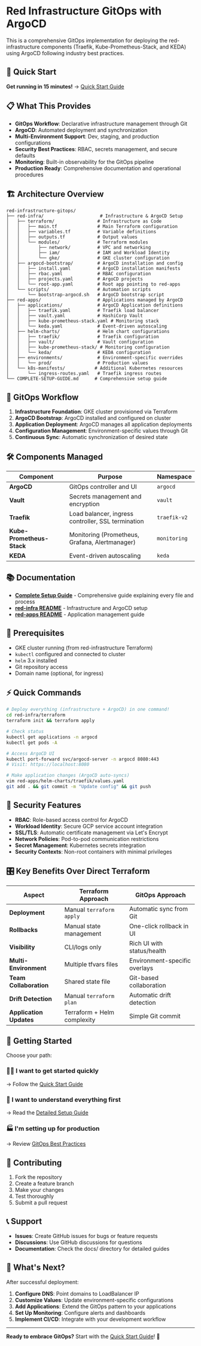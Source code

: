 # Red Infrastructure GitOps with ArgoCD

This is a comprehensive GitOps implementation for deploying the red-infrastructure components (Traefik, Kube-Prometheus-Stack, and KEDA) using ArgoCD following industry best practices.

## 🚀 Quick Start

**Get running in 15 minutes!** → [Quick Start Guide](docs/quick-start.md)

## 📋 What This Provides

- **GitOps Workflow**: Declarative infrastructure management through Git
- **ArgoCD**: Automated deployment and synchronization
- **Multi-Environment Support**: Dev, staging, and production configurations
- **Security Best Practices**: RBAC, secrets management, and secure defaults
- **Monitoring**: Built-in observability for the GitOps pipeline
- **Production Ready**: Comprehensive documentation and operational procedures

## 🏗️ Architecture Overview

```
red-infrastructure-gitops/
├── red-infra/                     # Infrastructure & ArgoCD Setup
│   ├── terraform/                # Infrastructure as Code
│   │   ├── main.tf               # Main Terraform configuration
│   │   ├── variables.tf          # Variable definitions
│   │   ├── outputs.tf            # Output values
│   │   └── modules/              # Terraform modules
│   │       ├── network/          # VPC and networking
│   │       ├── iam/              # IAM and Workload Identity
│   │       └── gke/              # GKE cluster configuration
│   ├── argocd-bootstrap/         # ArgoCD installation and config
│   │   ├── install.yaml          # ArgoCD installation manifests
│   │   ├── rbac.yaml             # RBAC configuration
│   │   ├── projects.yaml         # ArgoCD projects
│   │   └── root-app.yaml         # Root app pointing to red-apps
│   └── scripts/                  # Automation scripts
│       └── bootstrap-argocd.sh   # ArgoCD bootstrap script
├── red-apps/                     # Applications managed by ArgoCD
│   ├── applications/             # ArgoCD Application definitions
│   │   ├── traefik.yaml          # Traefik load balancer
│   │   ├── vault.yaml            # HashiCorp Vault
│   │   ├── kube-prometheus-stack.yaml # Monitoring stack
│   │   └── keda.yaml             # Event-driven autoscaling
│   ├── helm-charts/              # Helm chart configurations
│   │   ├── traefik/              # Traefik configuration
│   │   ├── vault/                # Vault configuration
│   │   ├── kube-prometheus-stack/ # Monitoring configuration
│   │   └── keda/                 # KEDA configuration
│   ├── environments/             # Environment-specific overrides
│   │   └── prod/                 # Production values
│   └── k8s-manifests/           # Additional Kubernetes resources
│       └── ingress-routes.yaml   # Traefik ingress routes
└── COMPLETE-SETUP-GUIDE.md      # Comprehensive setup guide
```

## 🎯 GitOps Workflow

1. **Infrastructure Foundation**: GKE cluster provisioned via Terraform
2. **ArgoCD Bootstrap**: ArgoCD installed and configured on cluster
3. **Application Deployment**: ArgoCD manages all application deployments
4. **Configuration Management**: Environment-specific values through Git
5. **Continuous Sync**: Automatic synchronization of desired state

## 🛠️ Components Managed

| Component | Purpose | Namespace |
|-----------|---------|-----------|
| **ArgoCD** | GitOps controller and UI | `argocd` |
| **Vault** | Secrets management and encryption | `vault` |
| **Traefik** | Load balancer, ingress controller, SSL termination | `traefik-v2` |
| **Kube-Prometheus-Stack** | Monitoring (Prometheus, Grafana, Alertmanager) | `monitoring` |
| **KEDA** | Event-driven autoscaling | `keda` |

## 📚 Documentation

- **[Complete Setup Guide](COMPLETE-SETUP-GUIDE.md)** - Comprehensive guide explaining every file and process
- **[red-infra README](red-infra/README.md)** - Infrastructure and ArgoCD setup
- **[red-apps README](red-apps/README.md)** - Application management guide

## 🔧 Prerequisites

- GKE cluster running (from red-infrastructure Terraform)
- `kubectl` configured and connected to cluster
- `helm` 3.x installed
- Git repository access
- Domain name (optional, for ingress)

## ⚡ Quick Commands

```bash
# Deploy everything (infrastructure + ArgoCD) in one command!
cd red-infra/terraform
terraform init && terraform apply

# Check status
kubectl get applications -n argocd
kubectl get pods -A

# Access ArgoCD UI
kubectl port-forward svc/argocd-server -n argocd 8080:443
# Visit: https://localhost:8080

# Make application changes (ArgoCD auto-syncs)
vim red-apps/helm-charts/traefik/values.yaml
git add . && git commit -m "Update config" && git push
```

## 🔐 Security Features

- **RBAC**: Role-based access control for ArgoCD
- **Workload Identity**: Secure GCP service account integration
- **SSL/TLS**: Automatic certificate management via Let's Encrypt
- **Network Policies**: Pod-to-pod communication restrictions
- **Secret Management**: Kubernetes secrets integration
- **Security Contexts**: Non-root containers with minimal privileges

## 🎛️ Key Benefits Over Direct Terraform

| Aspect | Terraform Approach | GitOps Approach |
|--------|-------------------|-----------------|
| **Deployment** | Manual `terraform apply` | Automatic sync from Git |
| **Rollbacks** | Manual state management | One-click rollback in UI |
| **Visibility** | CLI/logs only | Rich UI with status/health |
| **Multi-Environment** | Multiple tfvars files | Environment-specific overlays |
| **Team Collaboration** | Shared state file | Git-based collaboration |
| **Drift Detection** | Manual `terraform plan` | Automatic drift detection |
| **Application Updates** | Terraform + Helm complexity | Simple Git commit |

## 🚦 Getting Started

Choose your path:

### 🏃‍♂️ I want to get started quickly
→ Follow the [Quick Start Guide](docs/quick-start.md)

### 📖 I want to understand everything first
→ Read the [Detailed Setup Guide](docs/setup-guide.md)

### 🏭 I'm setting up for production
→ Review [GitOps Best Practices](docs/gitops-best-practices.md)

## 🤝 Contributing

1. Fork the repository
2. Create a feature branch
3. Make your changes
4. Test thoroughly
5. Submit a pull request

## 📞 Support

- **Issues**: Create GitHub issues for bugs or feature requests
- **Discussions**: Use GitHub discussions for questions
- **Documentation**: Check the docs/ directory for detailed guides

## 🎉 What's Next?

After successful deployment:

1. **Configure DNS**: Point domains to LoadBalancer IP
2. **Customize Values**: Update environment-specific configurations
3. **Add Applications**: Extend the GitOps pattern to your applications
4. **Set Up Monitoring**: Configure alerts and dashboards
5. **Implement CI/CD**: Integrate with your development workflow

---

**Ready to embrace GitOps?** Start with the [Quick Start Guide](docs/quick-start.md)! 🚀